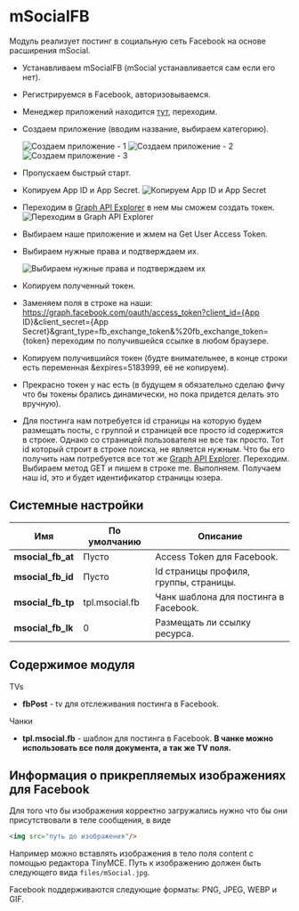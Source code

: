 # mSocialFB

Модуль реализует постинг в социальную сеть Facebook на основе расширения mSocial.

* Устанавливаем mSocialFB (mSocial устанавливается сам если его нет).
* Регистрируемся в Facebook, авторизовываемся.
* Менеджер приложений находится [тут](https://developers.facebook.com/), переходим.
* Создаем приложение (вводим название, выбираем категорию).

    ![Создаем приложение - 1](https://file.modx.pro/files/a/4/7/a472e5e913b92dd927a886696853de28.png)
    ![Создаем приложение - 2](https://file.modx.pro/files/4/e/7/4e7725932f2903a4bfb009e9b20270ac.png)
    ![Создаем приложение - 3](https://file.modx.pro/files/7/d/3/7d3cbe2842c43b7c73b304daa6d0aa9c.png)

* Пропускаем быстрый старт.
* Копируем App ID и App Secret.
    ![Копируем App ID и App Secret](https://file.modx.pro/files/e/4/0/e409d4a49a8987b7dfa3f1940d980470.png)
* Переходим в [Graph API Explorer](https://developers.facebook.com/tools/explorer/) в нем мы сможем создать токен.
    ![Переходим в Graph API Explorer](https://file.modx.pro/files/1/3/1/131abd100a39cc4fda49ddff107b6b5d.png)

* Выбираем наше приложение и жмем на Get User Access Token.
* Выбираем нужные права и подтверждаем их.

    ![Выбираем нужные права и подтверждаем их](https://file.modx.pro/files/0/f/5/0f50553e147706a7c7746a6676b2dc60.png)

* Копируем полученный токен.
* Заменяем поля в строке на наши: <https://graph.facebook.com/oauth/access_token?client_id={App> ID}&client_secret={App Secret}&grant_type=fb_exchange_token&%20fb_exchange_token={token} переходим по получившейся ссылке в любом браузере.
* Копируем получившийся токен (будте внимательнее, в конце строки есть переменная &expires=5183999, её не копируем).
* Прекрасно токен у нас есть (в будущем я обязательно сделаю фичу что бы токены брались динамически, но пока придется делать это вручную).
* Для постинга нам потребуется id страницы на которую будем размещать посты, с группой и страницей все просто id содержится в строке. Однако со страницей пользователя не все так просто. Тот id который строит в строке поиска, не является нужным. Что бы его получить нам потребуется все тот же [Graph API Explorer](https://developers.facebook.com/tools/explorer/). Переходим. Выбираем метод GET и пишем в строке me. Выполняем. Получаем наш id, это и будет идентификатор страницы юзера.

## Системные настройки

| Имя               | По умолчанию   | Описание                               |
| ----------------- | -------------- | -------------------------------------- |
| **msocial_fb_at** | Пусто          | Access Token для Facebook.             |
| **msocial_fb_id** | Пусто          | Id страницы профиля, группы, страницы. |
| **msocial_fb_tp** | tpl.msocial.fb | Чанк шаблона для постинга в Facebook.  |
| **msocial_fb_lk** | 0              | Размещать ли ссылку ресурса.           |

## Содержимое модуля

TVs

* **fbPost** - tv для отслеживания постинга в Facebook.

Чанки

* **tpl.msocial.fb** - шаблон для постинга в Facebook.
**В чанке можно использовать все поля документа, а так же TV поля.**

## Информация о прикрепляемых изображениях для Facebook

Для того что бы изображения корректно загружались нужно что бы они присутствовали в теле сообщения, в виде

```html
<img src="путь до изображения"/>
```

Например можно вставлять изображения в тело поля content с помощью редактора TinyMCE. Путь к изображению должен быть следующего вида `files/mSocial.jpg`.

Facebook поддерживаются следующие форматы: PNG, JPEG, WEBP и GIF.
